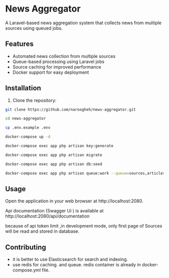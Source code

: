# News Aggregator

A Laravel-based news aggregation system that collects news from multiple sources using queued jobs.

## Features

- Automated news collection from multiple sources
- Queue-based processing using Laravel jobs
- Source caching for improved performance
- Docker support for easy deployment

## Installation

1. Clone the repository:
```bash
git clone https://github.com/naroogheh/news-aggregator.git

cd news-aggregator

cp .env.example .env

docker-compose up -d

docker-compose exec app php artisan key:generate

docker-compose exec app php artisan migrate

docker-compose exec app php artisan db:seed

docker-compose exec app php artisan queue:work --queue=sources,articles

```
## Usage

Open the application in your web browser at http://localhost:2080.

Api documentation (Swagger Ui ) is available at http://localhost:2080/api/documentation

because of api token limit ,in development mode, only first page of Sources will be read and stored in database.

## Contributing

 - it is better to use Elasticsearch for search and indexing.
 - use redis for caching. and queue. redis container is already in docker-compose.yml file.

